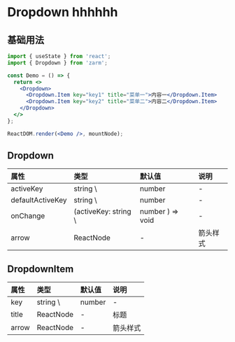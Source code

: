 # Dropdown hhhhhh

## 基础用法

```jsx
import { useState } from 'react';
import { Dropdown } from 'zarm';

const Demo = () => {
  return <>
    <Dropdown>
      <Dropdown.Item key="key1" title="菜单一">内容一</Dropdown.Item>
      <Dropdown.Item key="key2" title="菜单二">内容二</Dropdown.Item>
    </Dropdown>
  </>
};

ReactDOM.render(<Demo />, mountNode);
```
## Dropdown

| 属性               | 	类型                   | 	默认值             | 	说明   |
|:-----------------|:----------------------|:-----------------|:------|
| activeKey        | 	string \             | number           | -     | 	激活的 Item Key |
| defaultActiveKey | 	string \             | number           | -     | 默认激活的 Item Key |
| onChange         | 	(activeKey: string \ | number ) => void | 	-	   | activeKey 变化时触发的回调函数 |
| arrow            | 	ReactNode            | -                | 	箭头样式 |


## DropdownItem

| 属性    | 类型        | 默认值    | 说明   |
|:------|:----------|:-------|:-----|
| key   | string \  | number | -    |  唯一值 |
| title | ReactNode | -      | 标题   |
| arrow | ReactNode | -      | 箭头样式 |
